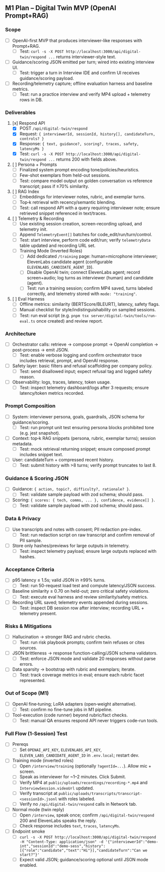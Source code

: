 ## M1 Plan – Digital Twin MVP (OpenAI Prompt+RAG)

### Scope

-   [ ] OpenAI-first MVP that produces interviewer-like responses with Prompt+RAG.
    -   [ ] Test: `curl -s -X POST http://localhost:3000/api/digital-twin/respond ...` returns interviewer-style text.
-   [ ] Guidance/scoring JSON emitted per turn; wired into existing interview UI.
    -   [ ] Test: trigger a turn in Interview IDE and confirm UI receives guidance/scoring payload.
-   [ ] Recording/telemetry capture; offline evaluation harness and baseline metrics.
    -   [ ] Test: run a practice interview and verify MP4 upload + telemetry rows in DB.

### Deliverables

1. [x] Respond API
    - [x] POST `/api/digital-twin/respond`
    - [x] Request: `{ interviewerId, sessionId, history[], candidateTurn, controls? }`
    - [x] Response: `{ text, guidance?, scoring?, traces, safety, latencyMs }`
    - [x] Test: `curl -s -X POST http://localhost:3000/api/digital-twin/respond ...` returns 200 with fields above.
2. [ ] Persona + Prompts
    - [ ] Finalized system prompt encoding tone/policies/heuristics.
    - [ ] Few-shot exemplars from held-out sessions.
    - [ ] Test: compare model output on golden conversation vs reference transcript; pass if ≥70% similarity.
3. [ ] RAG Index
    - [ ] Embeddings for interviewer notes, rubric, and exemplar turns.
    - [ ] Top‑k retrieval with recency/semantic blending.
    - [ ] Test: call respond API with a query requiring interviewer note; ensure retrieved snippet referenced in text/traces.
4. [ ] Telemetry & Recording
    - [ ] Use existing session creation, screen-recording upload, and telemetry init.
    - [ ] Append `TelemetryEvent[]` batches for code_edit/run/turn/control.
    - [ ] Test: start interview, perform code edit/run; verify `telemetryData` table updated and recording URL set.
    - [ ] Training Mode (Inverted Roles)
        - [ ] Add dedicated `/training` page: human=microphone interviewer; ElevenLabs candidate agent (configurable `ELEVENLABS_CANDIDATE_AGENT_ID`).
        - [ ] Disable OpenAI twin; connect ElevenLabs agent; record screen+audio; log turns as interviewer (human) and candidate (agent).
        - [ ] Test: run a training session; confirm MP4 saved, turns labeled correctly, and telemetry stored with `mode: "training"`.
5. [ ] Eval Harness
    - [ ] Offline metrics: similarity (BERTScore/BLEURT), latency, safety flags.
    - [ ] Manual checklist for style/indistinguishability on sampled sessions.
    - [ ] Test: run eval script (e.g. `pnpm tsx server/digital-twin/tools/run-eval.ts` once created) and review report.

### Architecture

-   [ ] Orchestrator calls: retrieve → compose prompt → OpenAI completion → post-process → emit JSON.
    -   [ ] Test: enable verbose logging and confirm orchestrator trace includes retrieval, prompt, and OpenAI response.
-   [ ] Safety layer: basic filters and refusal scaffolding per company policy.
    -   [ ] Test: send disallowed input; expect refusal tag and logged safety reason.
-   [ ] Observability: logs, traces, latency, token usage.
    -   [ ] Test: inspect telemetry dashboard/logs after 3 requests; ensure latency/token metrics recorded.

### Prompt Composition

-   [ ] System: interviewer persona, goals, guardrails, JSON schema for guidance/scoring.
    -   [ ] Test: run prompt unit test ensuring persona blocks prohibited tone (e.g. jest snapshot).
-   [ ] Context: top‑k RAG snippets (persona, rubric, exemplar turns); session metadata.
    -   [ ] Test: mock retrieval returning snippet; ensure composed prompt includes snippet text.
-   [ ] User: candidateTurn + compressed recent history.
    -   [ ] Test: submit history with >8 turns; verify prompt truncates to last 8.

### Guidance & Scoring JSON

-   [ ] Guidance: `{ action, topic?, difficulty?, rationale? }`.
    -   [ ] Test: validate sample payload with zod schema; should pass.
-   [ ] Scoring: `{ scores: { tech, comms, ... }, confidence, evidence[] }`.
    -   [ ] Test: validate sample payload with zod schema; should pass.

### Data & Privacy

-   [ ] Use transcripts and notes with consent; PII redaction pre-index.
    -   [ ] Test: run redaction script on raw transcript and confirm removal of PII sample.
-   [ ] Store only hashes/previews for large outputs in telemetry.
    -   [ ] Test: inspect telemetry payload; ensure large outputs replaced with hashes.

### Acceptance Criteria

-   [ ] p95 latency ≤ 1.5s; valid JSON in ≥99% turns.
    -   [ ] Test: run 50-request load test and compute latency/JSON success.
-   [ ] Baseline similarity ≥ 0.70 on held-out; zero critical safety violations.
    -   [ ] Test: execute eval harness and review similarity/safety metrics.
-   [ ] Recording URL saved; telemetry events appended during sessions.
    -   [ ] Test: inspect DB session row after interview; recording URL + telemetry present.

### Risks & Mitigations

-   [ ] Hallucination → stronger RAG and rubric checks.
    -   [ ] Test: run risk playbook prompts; confirm twin refuses or cites sources.
-   [ ] JSON brittleness → response function-calling/JSON schema validators.
    -   [ ] Test: enforce JSON mode and validate 20 responses without parse errors.
-   [ ] Data sparsity → bootstrap with rubric and exemplars; iterate.
    -   [ ] Test: track coverage metrics in eval; ensure each rubric facet represented.

### Out of Scope (M1)

-   [ ] OpenAI fine‑tuning; LoRA adapters (open‑weight alternative).
    -   [ ] Test: confirm no fine-tune jobs in M1 pipeline.
-   [ ] Tool-execution (code runner) beyond rubric/fact checks.
    -   [ ] Test: manual QA ensures respond API never triggers code-run tools.

### Full Flow (1‑Session) Test

-   [ ] Prereqs
    -   [ ] Set `OPENAI_API_KEY`, `ELEVENLABS_API_KEY`, `ELEVEN_LABS_CANDIDATE_AGENT_ID` in `.env.local`; restart dev.
-   [ ] Training mode (inverted roles)
    -   [ ] Open `/interview/training` (optionally `?agentId=...`). Allow mic + screen.
    -   [ ] Speak as interviewer for ~1–2 minutes. Click Submit.
    -   [ ] Verify MP4 at `public/uploads/recordings/recording-*.mp4` and `InterviewSession.videoUrl` updated.
    -   [ ] Verify transcript at `public/uploads/transcripts/transcript-<sessionId>.jsonl` with roles labeled.
    -   [ ] Verify no `/api/digital-twin/respond` calls in Network tab.
-   [ ] Normal mode (twin reply)
    -   [ ] Open `/interview`, speak once; confirm `/api/digital-twin/respond` 200 and ElevenLabs speaks the reply.
    -   [ ] Check response includes `text`, `traces`, `latencyMs`.
-   [ ] Endpoint smoke
    -   [ ] `curl -s -X POST http://localhost:3000/api/digital-twin/respond -H "Content-Type: application/json" -d '{"interviewerId":"demo-int","sessionId":"demo-sess","history":[{"role":"candidate","text":"Hi"}],"candidateTurn":"Can we start?"}'`
    -   [ ] Expect valid JSON; guidance/scoring optional until JSON mode enabled.
